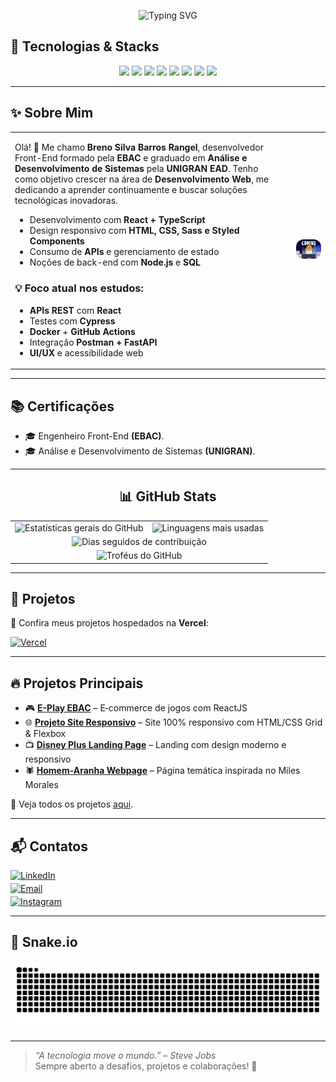 <p align="center">
  <img src="https://readme-typing-svg.herokuapp.com?font=Fira+Code&weight=700&size=22&pause=1000&color=800080&center=true&width=435&lines=%F0%9F%9A%80+Bem-vindo+ao+meu+GitHub!" alt="Typing SVG" />
</p>

## 🔧 Tecnologias & Stacks  
<p align="center">
  <img src="https://cdn.jsdelivr.net/gh/devicons/devicon/icons/html5/html5-original.svg" width="50px" />  
  <img src="https://cdn.jsdelivr.net/gh/devicons/devicon/icons/css3/css3-original.svg" width="50px" />  
  <img src="https://cdn.jsdelivr.net/gh/devicons/devicon/icons/javascript/javascript-original.svg" width="50px" />  
  <img src="https://cdn.jsdelivr.net/gh/devicons/devicon/icons/react/react-original.svg" width="50px" />  
  <img src="https://cdn.jsdelivr.net/gh/devicons/devicon/icons/typescript/typescript-original.svg" width="50px" />  
  <img src="https://cdn.jsdelivr.net/gh/devicons/devicon/icons/sass/sass-original.svg" width="50px" />  
  <img src="https://cdn.jsdelivr.net/gh/devicons/devicon/icons/nodejs/nodejs-original.svg" width="50px" />  
  <img src="https://cdn.jsdelivr.net/gh/devicons/devicon/icons/figma/figma-original.svg" width="50px" />  
</p>

---

<h2>✨ Sobre Mim</h2>

<table>
  <tr>
    <td style="vertical-align: top; min-width: 300px;">
      <p>Olá! 👋 Me chamo <strong>Breno Silva Barros Rangel</strong>, desenvolvedor Front-End formado
      pela <strong>EBAC</strong> e graduado em <strong>Análise e Desenvolvimento de Sistemas</strong> pela <strong>UNIGRAN EAD</strong>.
      Tenho como objetivo crescer na área de <strong>Desenvolvimento Web</strong>, me dedicando a aprender continuamente e buscar soluções tecnológicas inovadoras.</p>
      <ul>
        <li>Desenvolvimento com <strong>React + TypeScript</strong></li>
        <li>Design responsivo com <strong>HTML, CSS, Sass e Styled Components</strong></li>
        <li>Consumo de <strong>APIs</strong> e gerenciamento de estado</li>
        <li>Noções de back-end com <strong>Node.js</strong> e <strong>SQL</strong></li>
      </ul>
      <h3>💡 Foco atual nos estudos:</h3>
      <ul>
        <li><strong>APIs REST</strong> com <strong>React</strong></li>
        <li>Testes com <strong>Cypress</strong></li>
        <li><strong>Docker</strong> + <strong>GitHub Actions</strong></li>
        <li>Integração <strong>Postman + FastAPI</strong></li>
        <li><strong>UI/UX</strong> e acessibilidade web</strong></li>
      </ul>
    </td>
    <td style="text-align: center; padding-left: 20px;">
      <img src="./assets/gifs/gato-legal.webp"
           alt="Foco nos estudos"
           width="600px"
           style="border-radius:12px" />
    </td>
  </tr>
</table>

---

## 📚 Certificações
- 🎓 Engenheiro Front-End <strong>(EBAC)</strong>.
- 🎓 Análise e Desenvolvimento de Sistemas <strong>(UNIGRAN)</strong>.

---

<h2 align="center">📊 GitHub Stats</h2>

<table align="center">
  <!-- Linha 1 – Stats gerais + Top Languages -->
  <tr>
    <td>
      <img
        src="https://github-readme-stats.vercel.app/api?username=Oberon-23&show_icons=true&include_all_commits=true&count_private=true&title_color=800080&text_color=800080&icon_color=800080&bg_color=000000&hide_border=true"
        style="width: 400px; height: auto;"
        alt="Estatísticas gerais do GitHub"
      />
    </td>
    <td>
      <img
        src="https://github-readme-stats.vercel.app/api/top-langs/?username=Oberon-23&layout=compact&langs_count=8&card_width=350&title_color=800080&text_color=800080&bg_color=000000&hide_border=true"
        style="width: 400px; height: auto;"
        alt="Linguagens mais usadas"
      />
    </td>
  </tr>

  <!-- Linha 2 – Streak Stats -->
  <tr>
    <td colspan="2" align="center">
      <img
        src="https://streak-stats.demolab.com?user=Oberon-23&theme=dark&hide_border=true&background=000000&ring=800080&currStreakNum=800080&currStreakLabel=800080"
        style="width: 800px; max-width: 100%; height: auto;"
        alt="Dias seguidos de contribuição"
      />
    </td>
  </tr>

  <!-- Linha 3 – Trophies -->
  <tr>
    <td colspan="2" align="center">
      <img
        src="https://github-profile-trophy.vercel.app/?username=Oberon-23&theme=radical&column=6&margin-w=10&no-bg=true&no-frame=true"
        style="width: 100%; max-width: 960px; height: auto;"
        alt="Troféus do GitHub"
      />
    </td>
  </tr>
</table>

---

## 🚀 Projetos  
🔗 Confira meus projetos hospedados na **Vercel**:

<a href="https://vercel.com/oberon-23s-projects">
  <img src="https://img.shields.io/badge/Vercel-000000?style=for-the-badge&logoColor=white" alt="Vercel">
</a>


---

## 🔥 Projetos Principais  
- 🎮 **[E-Play EBAC](https://github.com/Oberon-23/eplay-ebac)** – E‑commerce de jogos com ReactJS  
- 🌐 **[Projeto Site Responsivo](https://github.com/Oberon-23/projeto-site-responsivo)** – Site 100% responsivo com HTML/CSS Grid & Flexbox  
- 📺 **[Disney Plus Landing Page](https://github.com/Oberon-23/clone-disneyplus)** – Landing com design moderno e responsivo  
- 🕷️ **[Homem-Aranha Webpage](https://github.com/Oberon-23/spiderman-landing-page)** – Página temática inspirada no Miles Morales
  
📌 Veja todos os projetos [aqui](https://github.com/Oberon-23?tab=repositories).

---

## 📬 Contatos

<div style="margin: 4px 0;">
  <a href="https://www.linkedin.com/in/brenosilvarangel/">
    <img src="https://img.shields.io/badge/LinkedIn-000000?style=for-the-badge&logoColor=white" alt="LinkedIn">
  </a>
</div>
<div style="margin: 4px 0;">
  <a href="mailto:brenoosbr@outlook.com">
    <img src="https://img.shields.io/badge/Email-000000?style=for-the-badge&logoColor=white" alt="Email">
  </a>
</div>
<div style="margin: 4px 0;">
  <a href="https://www.instagram.com/breno.sbr/">
    <img src="https://img.shields.io/badge/Instagram-000000?style=for-the-badge&logoColor=white" alt="Instagram">
  </a>
</div>

---

## 🐍 Snake.io
<p align="center"><img src="https://raw.githubusercontent.com/Oberon-23/Oberon-23/output/github-contribution-grid-snake-dark.svg" alt="Snake animation" /></p>

---

> _“A tecnologia move o mundo.” – Steve Jobs_  
> Sempre aberto a desafios, projetos e colaborações! 🚀



